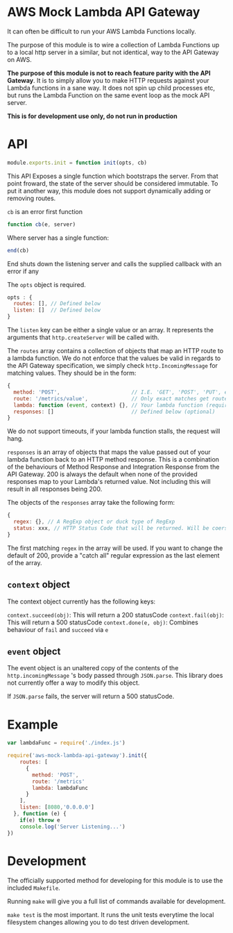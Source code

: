 AWS Mock Lambda API Gateway
===========================

It can often be difficult to run your AWS Lambda Functions locally.

The purpose of this module is to wire a collection of Lambda Functions up to a local http server in a similar, but not identical, way to the API Gateway on AWS.

**The purpose of this module is not to reach feature parity with the API Gateway**. It is to simply allow you to make HTTP requests against your Lambda functions in a sane way. It does not spin up child processes etc, but runs the Lambda Function on the same event loop as the mock API server.

**This is for development use only, do not run in production**

# API


```javascript
module.exports.init = function init(opts, cb)
```

This API Exposes a single function which bootstraps the server. From that point froward, the state of the server should be considered immutable. To put it another way, this module does not support dynamically adding or removing routes.

`cb` is an error first function

```javascript
function cb(e, server)
```

Where server has a single function:

```javascript
end(cb)
```

End shuts down the listening server and calls the supplied callback with an error if any


The `opts` object is required.

```javascript
opts : {
  routes: [], // Defined below
  listen: []  // Defined below
}
```

The `listen` key can be either a single value or an array. It represents the arguments that `http.createServer` will be called with.

The `routes` array contains a collection of objects that map an HTTP route to a lambda function. We do not enforce that the values be valid in regards to the API Gateway specification, we simply check `http.IncomingMessage` for matching values. They should be in the form:

```javascript
{
  method: 'POST',                       // I.E. 'GET', 'POST', 'PUT', etc (required)
  route: '/metrics/value',              // Only exact matches get routed (required)
  lambda: function (event, context) {}, // Your lambda function (required)
  responses: []                         // Defined below (optional)
}
```

We do not support timeouts, if your lambda function stalls, the request will hang.

`responses` is an array of objects that maps the value passed out of your lambda function back to an HTTP method response. This is a combination of the behaviours of Method Response and Integration Response from the API Gateway. 200 is always the default when none of the provided responses map to your Lambda's returned value. Not including this will result in all responses being 200.

The objects of the `responses` array take the following form:

```javascript
{
  regex: {}, // A RegExp object or duck type of RegExp
  status: xxx, // HTTP Status Code that will be returned. Will be coersed to an integer.
}
```

The first matching `regex` in the array will be used. If you want to change the default of 200, provide a "catch all" regular expression as the last element of the array.

## `context` object

The context object currently has the following keys:

`context.succeed(obj)`: This will return a 200 statusCode
`context.fail(obj)`: This will return a 500 statusCode
`context.done(e, obj)`: Combines behaviour of `fail` and `succeed` via `e`

## `event` object

The event object is an unaltered copy of the contents of the `http.incomingMessage`
's body passed through `JSON.parse`. This library does not currently offer a way to modify this object.

If `JSON.parse` fails, the server will return a 500 statusCode.

# Example

```javascript
var lambdaFunc = require('./index.js')

require('aws-mock-lambda-api-gateway').init({
    routes: [
      {
        method: 'POST',
        route: '/metrics'
        lambda: lambdaFunc
      }
    ],
    listen: [8080,'0.0.0.0']
  }, function (e) {
    if(e) throw e
    console.log('Server Listening...')
})
```

# Development

The officially supported method for developing for this module is to use the included `Makefile`.

Running `make` will give you a full list of commands available for development.

`make test` is the most important. It runs the unit tests everytime the local filesystem changes allowing you to do test driven development.
